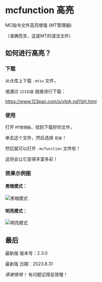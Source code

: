 # mcfunction 高亮
MC指令文件高亮增强 (MT管理器)

（准确而言，这是MT的语法文件）


## 如何进行高亮？

### 下载

从仓库上下载 `.mtsx` 文件，

或通过 `123云盘` 链接进行下载：

https://www.123pan.com/s/vhjA-ndYsH.html

### 使用

打开 `MT管理器`，找到下载好的文件，

单击这个文件，然后选择 `安装`！

然后就可以打开 `.mcfunction` 文件啦！

这将会让它变得丰富多彩！

### 效果示例图

#### 黑暗模式：

![黑暗模式](https://img1.imgtp.com/2023/08/31/N8pcVGpk.jpg)

#### 明亮模式：

![明亮模式](https://img1.imgtp.com/2023/08/31/kd28m7QM.jpg)


## 最后

最新版 版本号：2.3.0

最新版 日期：2023.8.31

*感谢使用！* 有问题记得反馈喔！
